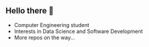 ## Hello there 👋

- Computer Engineering student
- Interests in Data Science and Software Development
- More repos on the way...
